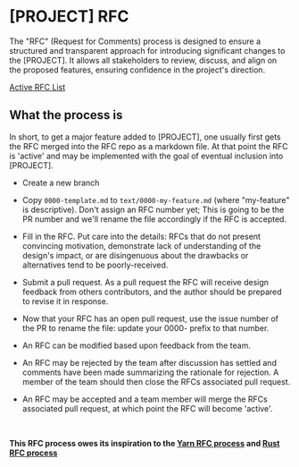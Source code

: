 # [PROJECT] RFC

The "RFC" (Request for Comments) process is designed to ensure a structured and transparent approach for introducing significant changes to the [PROJECT]. It allows all stakeholders to review, discuss, and align on the proposed features, ensuring confidence in the project's direction.

[Active RFC List](https://github.com/bravonatalie/rfcs/pulls)

## What the process is

In short, to get a major feature added to [PROJECT], one usually first gets
the RFC merged into the RFC repo as a markdown file. At that point the RFC
is 'active' and may be implemented with the goal of eventual inclusion
into [PROJECT].

- Create a new branch
- Copy `0000-template.md` to `text/0000-my-feature.md` (where "my-feature" is descriptive). Don't assign an RFC number yet; This is going to be the PR number and we'll rename the file accordingly if the RFC is accepted.
- Fill in the RFC. Put care into the details: RFCs that do not present convincing motivation, demonstrate lack of understanding of the design's impact, or are disingenuous about the drawbacks or alternatives tend to be poorly-received.
- Submit a pull request. As a pull request the RFC will receive design
  feedback from others contributors, and the author should be prepared
  to revise it in response.

- Now that your RFC has an open pull request, use the issue number of the PR to rename the file: update your 0000- prefix to that number.

- An RFC can be modified based upon feedback from the team.

- An RFC may be rejected by the team after discussion has settled
  and comments have been made summarizing the rationale for rejection. A member of
  the team should then close the RFCs associated pull request.

- An RFC may be accepted and a team member will merge the RFCs associated pull request, at which point the RFC will become 'active'.

<br>

**This RFC process owes its inspiration to the [Yarn RFC process] and [Rust RFC process]**

[Rust RFC process]: https://github.com/rust-lang/rfcs
[Yarn RFC process]: https://github.com/yarnpkg/rfcs
